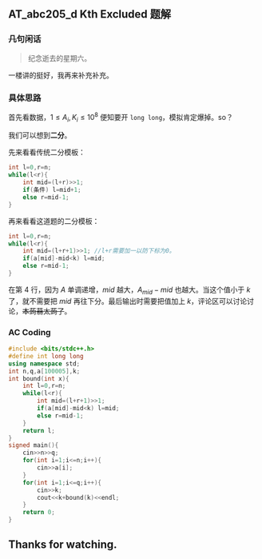 ## AT_abc205_d Kth Excluded 题解
### ~~几~~句闲话
> 纪念逝去的星期六。

一楼讲的挺好，我再来补充补充。
### 具体思路
首先看数据，$1 \leq A_i,K_i \leq 10^8$ 便知要开 `long long`，模拟肯定爆掉。so？

我们可以想到**二分**。

先来看看传统二分模板：
```cpp
int l=0,r=n;
while(l<r){
	int mid=(l+r)>>1;
	if(条件) l=mid+1;
	else r=mid-1;
}
```
再来看看这道题的二分模板：
```cpp
int l=0,r=n;
while(l<r){
	int mid=(l+r+1)>>1; //l+r需要加一以防下标为0。
	if(a[mid]-mid<k) l=mid;
	else r=mid-1;
}
```
在第 $4$ 行，因为 $A$ 单调递增，$mid$ 越大，$A_{mid}-mid$ 也越大。当这个值小于 $k$ 了，就不需要把 $mid$ 再往下分。最后输出时需要把值加上 $k$，评论区可以讨论讨论，~~本蒟蒻太蒟了~~。
### AC Coding
```cpp
#include <bits/stdc++.h>
#define int long long
using namespace std;
int n,q,a[100005],k;
int bound(int x){
	int l=0,r=n;
	while(l<r){
		int mid=(l+r+1)>>1;
		if(a[mid]-mid<k) l=mid;
		else r=mid-1;
	}
	return l;
}
signed main(){
	cin>>n>>q;
	for(int i=1;i<=n;i++){
		cin>>a[i];
	}
	for(int i=1;i<=q;i++){
		cin>>k;
		cout<<k+bound(k)<<endl;
	}
	return 0;
}
```
##  Thanks for watching.